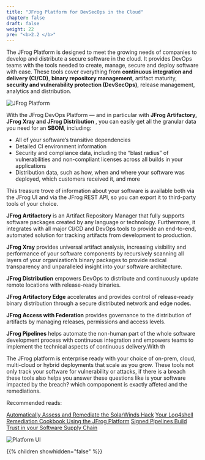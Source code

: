 ```yaml
---
title: "JFrog Platform for DevSecOps in the Cloud"
chapter: false
draft: false
weight: 22
pre: "<b>2.2 </b>"
---
```


The JFrog Platform is designed to meet the growing needs of companies to develop and distribute a secure software in the cloud. It provides DevOps teams with the tools needed to create, manage, secure and deploy software with ease. These tools cover everything from **continuous integration and delivery (CI/CD)**, **binary repository management**, artifact maturity, **security and vulnerability protection (DevSecOps)**, release management, analytics and distribution.

![JFrog Platform](/images/JFrog-Platform-Diagram_Mar20_Desktop.png.webp)

With the JFrog DevOps Platform — and in particular with **JFrog Artifactory, JFrog Xray and JFrog Distribution** , you can easily get all the granular data you need for an **SBOM**, including: 

- All of your software’s transitive dependencies
- Detailed CI environment information
- Security and compliance data, including the “blast radius” of vulnerabilities and non-compliant licenses across all builds in your applications
- Distribution data, such as how, when and where your software was deployed, which customers received it, and more

This treasure trove of information about your software is available both via the JFrog UI and via the JFrog REST API, so you can export it to third-party tools of your choice.

**JFrog Artifactory** is an Artifact Repository Manager that fully supports software packages created by any language or technology. Furthermore, it integrates with all major CI/CD and DevOps tools to provide an end-to-end, automated solution for tracking artifacts from development to production.

**JFrog Xray** provides universal artifact analysis, increasing visibility and performance of your software components by recursively scanning all layers of your organization’s binary packages to provide radical transparency and unparalleled insight into your software architecture.

**JFrog Distribution** empowers DevOps to distribute and continuously update remote locations with release-ready binaries.

**JFrog Artifactory Edge** accelerates and provides control of release-ready binary distribution through a secure distributed network and edge nodes.

**JFrog Access with Federation** provides governance to the distribution of artifacts by managing releases, permissions and access levels.

**JFrog Pipelines** helps automate the non-human part of the whole software development process with continuous integration and empowers teams to implement the technical aspects of continuous delivery.With th

The JFrog platform is enterprise ready with your choice of on-prem, cloud, multi-cloud or hybrid deployments that scale as you grow. These tools not only track your software for vulnerability or attacks, if there is a breach these tools also helps you answer these questions like is your software impacted by the breach? which compoponent is exactly affeted and the remediations.

Recommended reads:

[Automatically Assess and Remediate the SolarWinds Hack](https://jfrog.com/blog/automatically-assess-and-remediate-the-solarwinds-hack/)
[Your Log4shell Remediation Cookbook Using the JFrog Platform](https://jfrog.com/blog/your-log4shell-remediation-cookbook-using-the-jfrog-platform/)
[Signed Pipelines Build Trust in your Software Supply Chain](https://jfrog.com/blog/signed-pipelines-build-trust-in-your-software-supply-chain/)

![Platform UI](/images/platform-ui.png)

{{% children showhidden="false" %}}
